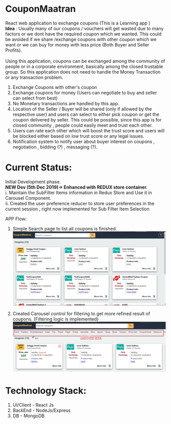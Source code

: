 # CouponMaatran
React web application to exchange coupons (This is a Learning app )
<br/>
<b>Idea</b> :
  Usually many of our coupons / vouchers will get wasted due to many factors or we dont have the required coupon which we wanted. This could be avoided if we share /exchange coupons with other coupon which we want or we can buy for money with less price (Both Buyer and Seller Profits).
  <br/>
  <br/>
  Using this application, coupons can be exchanged among the community of people or in a corporate environment, basically among the closed trustable group. So this application does not need to handle the Money Transaction or any transaction problem.
  1. Exchange Coupons with other's coupon
  2. Exchange coupons for money (Users can negotiate to buy and seller can select from best)
  3. No Monetary transactions are handled by this app.
  4. Location of the Seller / Buyer will be shared (only if allowed by the respective user) and users can select to either pick coupon or get the coupon delivered by seller. This could be possible, since this app is for closed community , people could easily meet and trust each other.
  5. Users can rate each other which will boost the trust score and users will be blocked either based on low trust score or any legal issues.
  6. Notification system to notify user about buyer interest on coupons , negotiation , bidding (?) , messaging (?).

# Current Status:
Initial Development phase. <br/>
<b>NEW Dev (5th Dec 2019)-> Enhanced with REDUX store container.</b><br/>
  i.  Maintain the SubFilter Items information in Redux Store and Use it in Carousel Component.<br/>
  ii. Created the user preference reducer to store user preferences in the current session , right now implemented for Sub Filter Item Selection
  <br/>
 
APP Flow:
  1. Simple Search page to list all coupons is finished.
  ![Alt text](CouponMaatran_BuildUp2.png?raw=true)
  
  2. Created Carousel control for filtering to get more refined result of coupons. (Filtering logic is implemented)
  ![Alt_test](CarouselFilter.png?raw=true)

# Technology Stack:
  1. UI/Client - React Js
  2. BackEnd - NodeJs/Express
  3. DB - MongoDB

